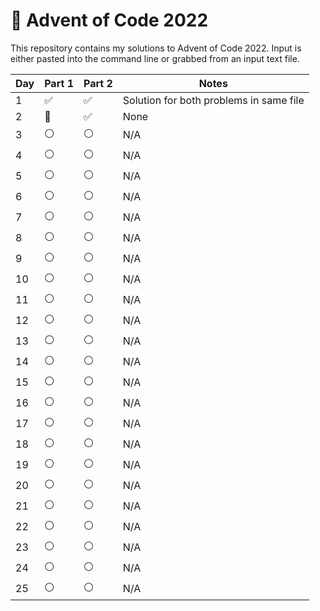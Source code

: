 # 🎄 Advent of Code 2022
This repository contains my solutions to Advent of Code 2022. Input is either pasted into the command line or grabbed from an input text file.

| Day | Part 1 | Part 2 | Notes |
| --- | --- | --- | --- |
| 1 | ✅ | ✅ | Solution for both problems in same file |
| 2 | 🔴 | ✅ | None |
| 3 | ⚪ | ⚪ | N/A |
| 4 | ⚪ | ⚪ | N/A |
| 5 | ⚪ | ⚪ | N/A |
| 6 | ⚪ | ⚪ | N/A |
| 7 | ⚪ | ⚪ | N/A |
| 8 | ⚪ | ⚪ | N/A |
| 9 | ⚪ | ⚪ | N/A |
| 10 | ⚪ | ⚪ | N/A |
| 11 | ⚪ | ⚪ | N/A |
| 12 | ⚪ | ⚪ | N/A |
| 13 | ⚪ | ⚪ | N/A |
| 14 | ⚪ | ⚪ | N/A |
| 15 | ⚪ | ⚪ | N/A | 
| 16 | ⚪ | ⚪ | N/A |
| 17 | ⚪ | ⚪ | N/A |
| 18 | ⚪ | ⚪ | N/A |
| 19 | ⚪ | ⚪ | N/A |
| 20 | ⚪ | ⚪ | N/A |
| 21 | ⚪ | ⚪ | N/A |
| 22 | ⚪ | ⚪ | N/A |
| 23 | ⚪ | ⚪ | N/A |
| 24 | ⚪ | ⚪ | N/A |
| 25 | ⚪ | ⚪ | N/A |